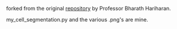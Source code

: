 forked from the original [repository](https://github.com/bharath272/centrosome-analysis) by Professor Bharath Hariharan.

my_cell_segmentation.py and the various .png's are mine.
